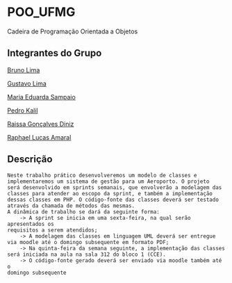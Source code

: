 # POO_UFMG
Cadeira de Programação Orientada a Objetos

## Integrantes do Grupo

[Bruno Lima](https://github.com/BrunoL28)

[Gustavo Lima](https://github.com/gstavomota)

[Maria Eduarda Sampaio](https://github.com/MariaEduardaSampaio)

[Pedro Kalil](https://github.com/KalilDev)

[Raissa Gonçalves Diniz](https://github.com/raissagd)

[Raphael Lucas Amaral](https://github.com/RaphaelLucasAmaral)

## Descrição

  
    Neste trabalho prático desenvolveremos um modelo de classes e
    implementaremos um sistema de gestão para um Aeroporto. O projeto
    será desenvolvido em sprints semanais, que envolverão a modelagem das
    classes para atender ao escopo da sprint, e também a implementação
    dessas classes em PHP. O código-fonte das classes deverá ser testado
    através da chamada de métodos das mesmas.
    A dinâmica de trabalho se dará da seguinte forma:
        -> A sprint se inicia em uma sexta-feira, na qual serão apresentados os
    requisitos a serem atendidos;
        -> A modelagem das classes em linguagem UML deverá ser entregue
    via moodle até o domingo subsequente em formato PDF;
        -> Na quinta-feira da semana seguinte, a implementação das classes
    será iniciada na aula na sala 312 do bloco 1 (CCE).
        -> O código-fonte gerado deverá ser enviado via moodle também até o
    domingo subsequente
